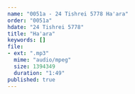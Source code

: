 ```yaml
---
name: "0051a - 24 Tishrei 5778 Ha'ara"
order: "0051a"
hdate: "24 Tishrei 5778"
title: "Ha'ara"
keywords: []
file:
- ext: ".mp3"
  mime: "audio/mpeg"
  size: 1394349
  duration: "1:49"
published: true
---
```


